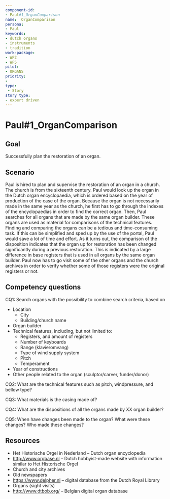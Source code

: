 ```yaml
---
component-id: 
- Paul#1_OrganComparison
name:  OrganComparison 
persona: 
- Paul
keywords: 
- dutch organs
- instruments
- tradition
work-package:
- WP2
- WP5
pilot:
- ORGANS
priority:
-
type:
 - Story
story type: 
- expert driven
---
```

# Paul#1_OrganComparison

## Goal 

Successfully plan the restoration of an organ.

## Scenario  

Paul is hired to plan and supervise the restoration of an organ in a church. The church is from the sixteenth century. Paul would look up the organ in the Dutch organ encyclopaedia, which is ordered based on the year of production of the case of the organ. Because the organ is not necessarily made in the same year as the church, he first has to go through the indexes of the encyclopaedias in order to find the correct organ. Then, Paul searches for all organs that are made by the same organ builder. These organs are used as material for comparisons of the technical features. Finding and comparing the organs can be a tedious and time-consuming task. If this can be simplified and sped up by the use of the portal, Paul would save a lot of time and effort.
As it turns out, the comparison of the disposition indicates that the organ up for restoration has been changed significantly during a previous restoration. This is indicated by a large difference in base registers that is used in all organs by the same organ builder. Paul now has to go visit some of the other organs and the church archives in order to verify whether some of those registers were the original registers or not.

## Competency questions 

CQ1: Search organs with the possibility to combine search criteria, based on
- Location
    - City
    - Building/church name
- Organ builder
- Technical features, including, but not limited to:
    - Registers, and amount of registers
    - Number of keyboards
    - Range (klavieromvang)
    - Type of wind supply system
    - Pitch
    - Temperament
- Year of constructions
- Other people related to the organ (sculptor/carver, funder/donor)

CQ2: What are the technical features such as pitch, windpressure, and bellow type?

CQ3: What materials is the casing made of?

CQ4: What are the dispositions of all the organs made by XX organ builder?

CQ5: When have changes been made to the organ? What were these changes? Who made these changes?

## Resources

- Het Historische Orgel in Nederland – Dutch organ encyclopedia
- http://www.orgbase.nl – Dutch hobbyist-made website with information similar to Het Historische Orgel
- Church and city archives
- Old newspapers
- https://www.delpher.nl – digital database from the Dutch Royal Library
- Organs (sight visits)
- http://www.dtbob.org/ – Belgian digital organ database
